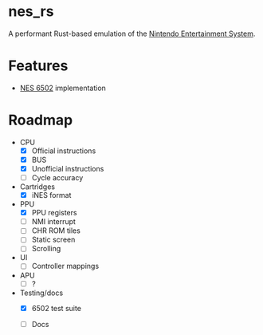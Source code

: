 # nes_rs

A performant Rust-based emulation of the [Nintendo Entertainment System](https://en.wikipedia.org/wiki/Nintendo_Entertainment_System).

# Features

- [NES 6502](https://www.nesdev.org/wiki/CPU) implementation 

# Roadmap

- CPU
    - [X] Official instructions
    - [X] BUS
    - [X] Unofficial instructions
    - [ ] Cycle accuracy
- Cartridges
    - [X] iNES format
- PPU
    - [X] PPU registers
    - [ ] NMI interrupt
    - [ ] CHR ROM tiles
    - [ ] Static screen
    - [ ] Scrolling
- UI
    - [ ] Controller mappings
- APU
    - [ ] ?
- Testing/docs
    - [X] 6502 test suite
    - [ ] Docs

